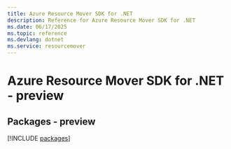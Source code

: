 ```yaml
---
title: Azure Resource Mover SDK for .NET
description: Reference for Azure Resource Mover SDK for .NET
ms.date: 06/17/2025
ms.topic: reference
ms.devlang: dotnet
ms.service: resourcemover
---
```

# Azure Resource Mover SDK for .NET - preview
## Packages - preview
[!INCLUDE [packages](resource-mover-index.md)]